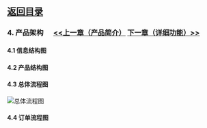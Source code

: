 ## [返回目录](../readme.md)  

### 4. 产品架构  &nbsp;&nbsp;&nbsp;&nbsp; [<<上一章（产品简介）](./3_Description.md) [下一章（详细功能）>>](./5_Function.md)

#### 4.1 信息结构图

#### 4.2 产品结构图

#### 4.3 总体流程图
![总体流程图](./4_Img/L4.jpg)

#### 4.4 订单流程图
 
